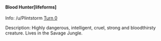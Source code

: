 #### Blood Hunter[lifeforms]

Info: /u/Plintstorm [Turn 0](/r/GodhoodWB/comments/fr5ib1/endless_pantheon_turn_3/fm0it0l/)

Description: Highly dangerous, intelligent, cruel, strong and bloodthirsty creature. Lives in the Savage Jungle.

